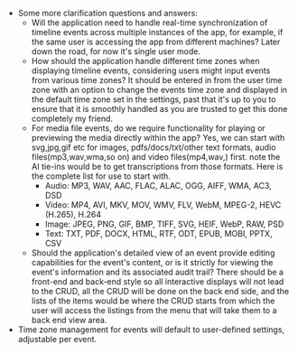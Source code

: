 - Some more clarification questions and answers:
    - Will the application need to handle real-time synchronization of timeline events across multiple instances of the app, for example, if the same user is accessing the app from different machines? Later down the road, for now it's single user mode.
    - How should the application handle different time zones when displaying timeline events, considering users might input events from various time zones? It should be entered in from the user time zone with an option to change the events time zone and displayed in the default time zone set in the settings, past that it's up to you to ensure that it is smoothly handled as you are trusted to get this done completely my friend.
    - For media file events, do we require functionality for playing or previewing the media directly within the app? Yes, we can start with svg,jpg,gif etc for images, pdfs/docs/txt/other text formats, audio files(mp3,wav,wma,so on) and video files(mp4,wav,) first. note the AI tie-ins would be to get transcriptions from those formats. Here is the complete list for use to start with.
        - Audio: MP3, WAV, AAC, FLAC, ALAC, OGG, AIFF, WMA, AC3, DSD
        - Video: MP4, AVI, MKV, MOV, WMV, FLV, WebM, MPEG-2, HEVC (H.265), H.264
        - Image: JPEG, PNG, GIF, BMP, TIFF, SVG, HEIF, WebP, RAW, PSD
        - Text: TXT, PDF, DOCX, HTML, RTF, ODT, EPUB, MOBI, PPTX, CSV
    - Should the application's detailed view of an event provide editing capabilities for the event's content, or is it strictly for viewing the event's information and its associated audit trail? There should be a front-end and back-end style so all interactive displays will not lead to the CRUD, all the CRUD will be done on the back end side, and the lists of the items would be where the CRUD starts from which the user will access the listings from the menu that will take them to a back end view area.
- Time zone management for events will default to user-defined settings, adjustable per event.